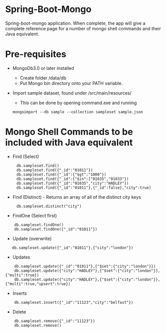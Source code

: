# Spring-Boot-Mongo
Spring-boot-mongo application.
When complete, the app will give a complete reference page for a number of mongo shell commands
and their Java equivalent.

# Pre-requisites
- MongoDb3.0 or later installed
	- Create folder /data/db
	- Put Mongo bin directory onto your PATH variable.
	
- Import sample dataset, found under /src/main/resources/
	- This can be done by opening  command.exe and running
	```
	mongoimport --db sample --collection sampleset sample.json
	```

# Mongo Shell Commands to be included with Java equivalent

- Find (Select)
```
     db.sampleset.find()
     db.sampleset.find({"_id":"01011"})
     db.sampleset.find({"_id":{"$gt":"1000"})
     db.sampleset.find({"_id":{"$in":["01035","01033"}) 
     db.sampleset.find({"_id":"01035","city":"HADLEY"})
     db.sampleset.find({"_id":"01011"},{"_id":false},"city":true)
```

- Find (Distinct) - Returns an array of all of the distinct city keys

```
     db.sampleset.distinct("city")
```

- FindOne (Select first)

```
    db.sampleset.findOne()
    db.sampleset.findOne({"_id":"01011"})
```

- Update (overwrite)

```
   db.sampleset.update({"_id":"01011"},{"city":"london"})
```

- Updates

```
    db.sampleset.update({"_id":"01011"},{"$set":{"city":"london"}})
    db.sampleset.update({"city":"HADLEY"},{"$set":{"city":"london"}},{"multi":true})
    db.sampleset.update({"city":"HADLEY"},{"$set":{"city":"london"}},{"multi":true,"upsert":true})
```

- Inserts
```
    db.sampleset.insert({"_id":"11123","city":"belfast"})
```
    
- Delete
```
    db.sampleset.remove({"_id":"11123"})
    db.sampleset.remove()
```
